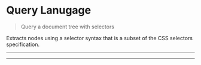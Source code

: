 # Query Lanugage

<? @include readme/badges.md ?>

> Query a document tree with selectors

Extracts nodes using a selector syntax that is a subset of the CSS selectors specification.

<? @include {=readme} install.md ?>

***
<!-- @toc -->
***

<? @include {=readme} usage.md example.md guide.md help.md ?>

<? @exec mkapi index.js --title=API --level=2 ?>
<? @include {=readme} license.md links.md ?>
